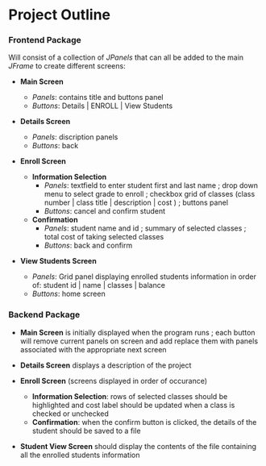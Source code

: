 # Project Outline

### Frontend Package

Will consist of a collection of *JPanels* that can all be added to the main *JFrame* to create different screens:

- **Main Screen** 
  - *Panels*: contains title and buttons panel 
  - *Buttons*: Details | ENROLL | View Students
  
- **Details Screen** 
  - *Panels*: discription panels
  - *Buttons*: back 
  
- **Enroll Screen**
  - **Information Selection**
    - *Panels*: textfield to enter student first and last name ; drop down menu to select grade to enroll ; checkbox grid of classes (class number | class title | description | cost ) ; buttons panel
    - *Buttons*: cancel and confirm student
  - **Confirmation**
    - *Panels*: student name and id ; summary of selected classes ; total cost of taking selected classes
    - *Buttons*: back and confirm 

- **View Students Screen**
  - *Panels*: Grid panel displaying enrolled students information in order of: student id | name | classes | balance
  - *Buttons*: home screen
  

### Backend Package

- **Main Screen** is initially displayed when the program runs ; each button will remove current panels on screen and add replace them with panels associated with the appropriate next screen
  
- **Details Screen** displays a description of the project
  
- **Enroll Screen** (screens displayed in order of occurance)
  - **Information Selection**: rows of selected classes should be highlighted and cost label should be updated when a class is checked or unchecked
  - **Confirmation**: when the confirm button is clicked, the details of the student should be saved to a file

- **Student View Screen** should display the contents of the file containing all the enrolled students information
